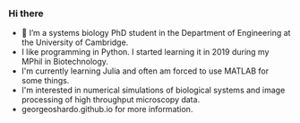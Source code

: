 ### Hi there

- 🔭 I’m a systems biology PhD student in the Department of Engineering at the University of Cambridge.
- I like programming in Python. I started learning it in 2019 during my MPhil in Biotechnology. 
- I'm currently learning Julia and often am forced to use MATLAB for some things. 
- I'm interested in numerical simulations of biological systems and image processing of high throughput microscopy data.
- georgeoshardo.github.io for more information. 
